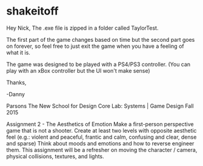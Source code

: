 # shakeitoff


Hey Nick,
The .exe file is zipped in a folder called TaylorTest. <p>
The first part of the game changes based on time but the second part goes on forever, so feel free to just exit the game when you have a feeling of what it is.<p>
The game was designed to be played with a PS4/PS3 controller. (You can play with an xBox controller but the UI won't make sense) <p>

Thanks,<p>
-Danny

<p><p><P>

Parsons The New School for Design
Core Lab: Systems | Game Design
Fall 2015

Assignment 2 - The Aesthetics of Emotion
Make a first-person perspective game that is not a shooter. Create at least two levels with opposite aesthetic feel (e.g.: violent and peaceful, frantic and calm, confusing and clear, dense and sparse) Think about moods and emotions and how to reverse engineer them. This assignment will be a refresher on moving the character / camera, physical collisions, textures, and lights.



